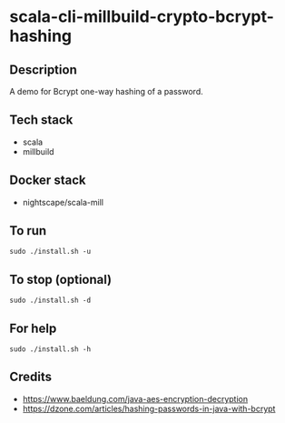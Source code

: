 # scala-cli-millbuild-crypto-bcrypt-hashing

## Description
A demo for Bcrypt one-way hashing of
a password.

## Tech stack
- scala
- millbuild

## Docker stack
- nightscape/scala-mill

## To run
`sudo ./install.sh -u`

## To stop (optional)
`sudo ./install.sh -d`

## For help
`sudo ./install.sh -h`

## Credits
- https://www.baeldung.com/java-aes-encryption-decryption
- https://dzone.com/articles/hashing-passwords-in-java-with-bcrypt
